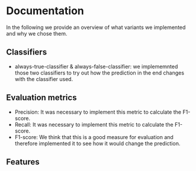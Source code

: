 # Documentation

In the following we provide an overview of what variants we implemented and why
we chose them.


## Classifiers

- always-true-classifier & always-false-classifier: we implememnted those two 
classifiers to try out how the prediction in the end changes with the classifier 
used. 


## Evaluation metrics

- Precision: It was necessary to implement this metric to calculate the F1-score.
- Recall: It was necessary to implement this metric to calculate the F1-score.
- F1-score: We think that this is a good measure for evaluation and therefore 
implemented it to see how it would change the prediction. 


## Features